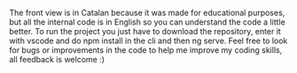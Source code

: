 The front view is in Catalan because it was made for educational purposes, but all the internal code is in English so you can understand the code a little better. To run the project you just have to download the repository, enter it with vscode and do npm install in the cli and then ng serve. Feel free to look for bugs or improvements in the code to help me improve my coding skills, all feedback is welcome :)
